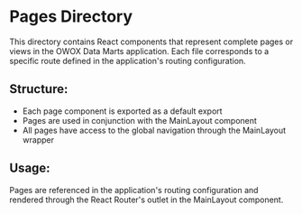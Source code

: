 # Pages Directory

This directory contains React components that represent complete pages or views in the OWOX Data Marts application. Each
file corresponds to a specific route defined in the application's routing configuration.

## Structure:

- Each page component is exported as a default export
- Pages are used in conjunction with the MainLayout component
- All pages have access to the global navigation through the MainLayout wrapper

## Usage:

Pages are referenced in the application's routing configuration and rendered through the React Router's outlet in the
MainLayout component.
